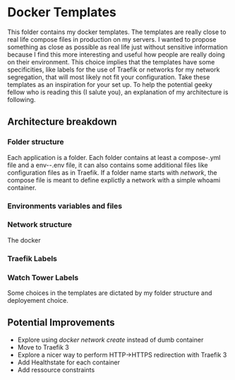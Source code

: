 # Docker Templates

This folder contains my docker templates. The templates are really close to real life compose files in production on my servers. I wanted to propose something as close as possible as real life just without sensitive information because I find this more interesting and useful how people are really doing on their environment. This choice implies that the templates have some specificities, like labels for the use of Traefik or networks for my network segregation, that will most likely not fit your configuration. Take these templates as an inspiration for your set up. 
To help the potential geeky fellow who is reading this (I salute you), an explanation of my architecture is following.

## Architecture breakdown

### Folder structure
Each application is a folder. Each folder contains at least a compose-<NameOfTheApplication>.yml file and a env--<NameOfTheApplication>.env file, it can also contains some additional files like configuration files as in Traefik.
If a folder name starts with *network*, the compose file is meant to define explictly a network with a simple whoami container.

### Environments variables and files


### Network structure
The docker 

### Traefik Labels

### Watch Tower Labels
Some choices in the templates are dictated by my folder structure and deployement choice. 


## Potential Improvements
- Explore using *docker network create* instead of dumb container
- Move to Traefik 3
- Explore a nicer way to perform HTTP->HTTPS redirection with Traefik 3
- Add Healthstate for each container
- Add ressource constraints
